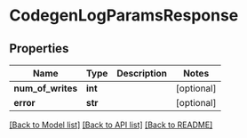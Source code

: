 # CodegenLogParamsResponse

## Properties
Name | Type | Description | Notes
------------ | ------------- | ------------- | -------------
**num_of_writes** | **int** |  | [optional] 
**error** | **str** |  | [optional] 

[[Back to Model list]](../README.md#documentation-for-models) [[Back to API list]](../README.md#documentation-for-api-endpoints) [[Back to README]](../README.md)


